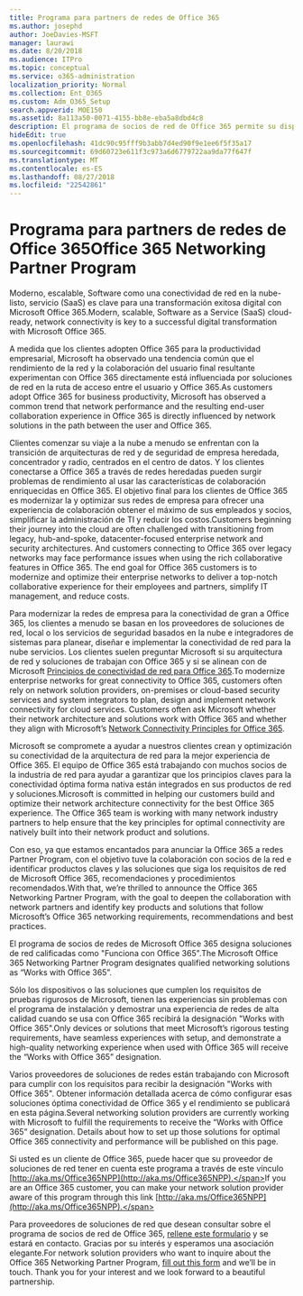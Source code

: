 ```yaml
---
title: Programa para partners de redes de Office 365
ms.author: josephd
author: JoeDavies-MSFT
manager: laurawi
ms.date: 8/20/2018
ms.audience: ITPro
ms.topic: conceptual
ms.service: o365-administration
localization_priority: Normal
ms.collection: Ent_O365
ms.custom: Adm_O365_Setup
search.appverid: MOE150
ms.assetid: 8a113a50-0071-4155-bb8e-eba5a8dbd4c8
description: El programa de socios de red de Office 365 permite su dispositivo obtener la certificación como trabajar con Office 365.
hideEdit: true
ms.openlocfilehash: 41dc90c95fff9b3abb7d4ed90f9e1ee6f5f35a17
ms.sourcegitcommit: 69d60723e611f3c973a6d6779722aa9da77f647f
ms.translationtype: MT
ms.contentlocale: es-ES
ms.lasthandoff: 08/27/2018
ms.locfileid: "22542861"
---
```

# <a name="office-365-networking-partner-program"></a><span data-ttu-id="77187-103">Programa para partners de redes de Office 365</span><span class="sxs-lookup"><span data-stu-id="77187-103">Office 365 Networking Partner Program</span></span>

<span data-ttu-id="77187-104">Moderno, escalable, Software como una conectividad de red en la nube-listo, servicio (SaaS) es clave para una transformación exitosa digital con Microsoft Office 365.</span><span class="sxs-lookup"><span data-stu-id="77187-104">Modern, scalable, Software as a Service (SaaS) cloud-ready, network connectivity is key to a successful digital transformation with Microsoft Office 365.</span></span>  

<span data-ttu-id="77187-105">A medida que los clientes adopten Office 365 para la productividad empresarial, Microsoft ha observado una tendencia común que el rendimiento de la red y la colaboración del usuario final resultante experimentan con Office 365 directamente está influenciada por soluciones de red en la ruta de acceso entre el usuario y Office 365.</span><span class="sxs-lookup"><span data-stu-id="77187-105">As customers adopt Office 365 for business productivity, Microsoft has observed a common trend that network performance and the resulting end-user collaboration experience in Office 365 is directly influenced by network solutions in the path between the user and Office 365.</span></span>  

<span data-ttu-id="77187-p101">Clientes comenzar su viaje a la nube a menudo se enfrentan con la transición de arquitecturas de red y de seguridad de empresa heredada, concentrador y radio, centrados en el centro de datos. Y los clientes conectarse a Office 365 a través de redes heredadas pueden surgir problemas de rendimiento al usar las características de colaboración enriquecidas en Office 365. El objetivo final para los clientes de Office 365 es modernizar la y optimizar sus redes de empresa para ofrecer una experiencia de colaboración obtener el máximo de sus empleados y socios, simplificar la administración de TI y reducir los costos.</span><span class="sxs-lookup"><span data-stu-id="77187-p101">Customers beginning their journey into the cloud are often challenged with transitioning from legacy, hub-and-spoke, datacenter-focused enterprise network and security architectures. And customers connecting to Office 365 over legacy networks may face performance issues when using the rich collaborative features in Office 365. The end goal for Office 365 customers is to modernize and optimize their enterprise networks to deliver a top-notch collaborative experience for their employees and partners, simplify IT management, and reduce costs.</span></span> 

<span data-ttu-id="77187-p102">Para modernizar la redes de empresa para la conectividad de gran a Office 365, los clientes a menudo se basan en los proveedores de soluciones de red, local o los servicios de seguridad basados en la nube e integradores de sistemas para planear, diseñar e implementar la conectividad de red para la nube servicios. Los clientes suelen preguntar Microsoft si su arquitectura de red y soluciones de trabajan con Office 365 y si se alinean con de Microsoft [Principios de conectividad de red para Office 365](http://aka.ms/PNC).</span><span class="sxs-lookup"><span data-stu-id="77187-p102">To modernize enterprise networks for great connectivity to Office 365, customers often rely on network solution providers, on-premises or cloud-based security services and system integrators to plan, design and implement network connectivity for cloud services. Customers often ask Microsoft whether their network architecture and solutions work with Office 365 and whether they align with Microsoft’s [Network Connectivity Principles for Office 365](http://aka.ms/PNC).</span></span>  

<span data-ttu-id="77187-p103">Microsoft se compromete a ayudar a nuestros clientes crean y optimización su conectividad de la arquitectura de red para la mejor experiencia de Office 365. El equipo de Office 365 está trabajando con muchos socios de la industria de red para ayudar a garantizar que los principios claves para la conectividad óptima forma nativa están integrados en sus productos de red y soluciones.</span><span class="sxs-lookup"><span data-stu-id="77187-p103">Microsoft is committed in helping our customers build and optimize their network architecture connectivity for the best Office 365 experience. The Office 365 team is working with many network industry partners to help ensure that the key principles for optimal connectivity are natively built into their network product and solutions.</span></span> 

<span data-ttu-id="77187-113">Con eso, ya que estamos encantados para anunciar la Office 365 a redes Partner Program, con el objetivo tuve la colaboración con socios de la red e identificar productos claves y las soluciones que siga los requisitos de red de Microsoft Office 365, recomendaciones y procedimientos recomendados.</span><span class="sxs-lookup"><span data-stu-id="77187-113">With that, we’re thrilled to announce the Office 365 Networking Partner Program, with the goal to deepen the collaboration with network partners and identify key products and solutions that follow Microsoft’s Office 365 networking requirements, recommendations and best practices.</span></span> 

<span data-ttu-id="77187-114">El programa de socios de redes de Microsoft Office 365 designa soluciones de red calificadas como "Funciona con Office 365".</span><span class="sxs-lookup"><span data-stu-id="77187-114">The Microsoft Office 365 Networking Partner Program designates qualified networking solutions as “Works with Office 365”.</span></span>  

<span data-ttu-id="77187-115">Sólo los dispositivos o las soluciones que cumplen los requisitos de pruebas rigurosos de Microsoft, tienen las experiencias sin problemas con el programa de instalación y demostrar una experiencia de redes de alta calidad cuando se usa con Office 365 recibirá la designación "Works with Office 365".</span><span class="sxs-lookup"><span data-stu-id="77187-115">Only devices or solutions that meet Microsoft’s rigorous testing requirements, have seamless experiences with setup, and demonstrate a high-quality networking experience when used with Office 365 will receive the “Works with Office 365” designation.</span></span>  

<span data-ttu-id="77187-p104">Varios proveedores de soluciones de redes están trabajando con Microsoft para cumplir con los requisitos para recibir la designación "Works with Office 365". Obtener información detallada acerca de cómo configurar esas soluciones óptima conectividad de Office 365 y el rendimiento se publicará en esta página.</span><span class="sxs-lookup"><span data-stu-id="77187-p104">Several networking solution providers are currently working with Microsoft to fulfill the requirements to receive the “Works with Office 365” designation. Details about how to set up those solutions for optimal Office 365 connectivity and performance will be published on this page.</span></span>  

<span data-ttu-id="77187-118">Si usted es un cliente de Office 365, puede hacer que su proveedor de soluciones de red tener en cuenta este programa a través de este vínculo [http://aka.ms/Office365NPP](http://aka.ms/Office365NPP).</span><span class="sxs-lookup"><span data-stu-id="77187-118">If you are an Office 365 customer, you can make your network solution provider aware of this program through this link [http://aka.ms/Office365NPP](http://aka.ms/Office365NPP).</span></span>

<span data-ttu-id="77187-p105">Para proveedores de soluciones de red que desean consultar sobre el programa de socios de red de Office 365, [rellene este formulario](https://forms.office.com/Pages/ResponsePage.aspx?id=v4j5cvGGr0GRqy180BHbRyOZxByRF1dLgv7k6ye5z8pUMTNCVTYyVk9GNEYzWjFOVkI1SzdJNUkyWi4u) y se estará en contacto. Gracias por su interés y esperamos una asociación elegante.</span><span class="sxs-lookup"><span data-stu-id="77187-p105">For network solution providers who want to inquire about the Office 365 Networking Partner Program, [fill out this form](https://forms.office.com/Pages/ResponsePage.aspx?id=v4j5cvGGr0GRqy180BHbRyOZxByRF1dLgv7k6ye5z8pUMTNCVTYyVk9GNEYzWjFOVkI1SzdJNUkyWi4u) and we’ll be in touch. Thank you for your interest and we look forward to a beautiful partnership.</span></span> 

